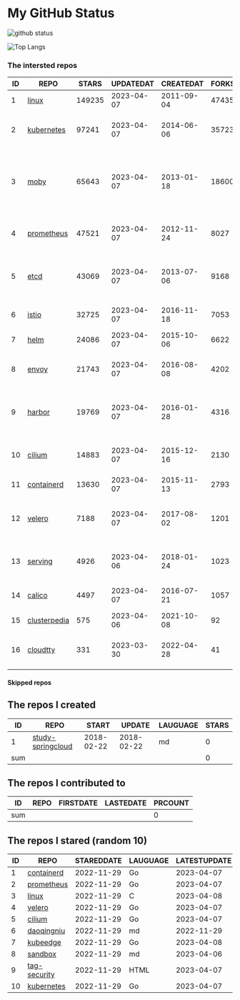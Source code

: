 # My GitHub Status

<img src="https://github-readme-stats-1.yihong0618.vercel.app/api?username=daoqingniu&show_icons=true&&&hide_title=true&count_private=true" alt="github status" />

![Top Langs](https://github-readme-stats-1.yihong0618.vercel.app/api/top-langs/?username=daoqingniu&layout=compact)

<!--START_SECTION:github_repos-->
### The intersted repos
| ID |                              REPO                               | STARS  | UPDATEDAT  | CREATEDAT  | FORKSCOUNT |                                              DESCRIPTIONS                                              |
|----|-----------------------------------------------------------------|--------|------------|------------|------------|--------------------------------------------------------------------------------------------------------|
|  1 | [linux](https://github.com/torvalds/linux)                      | 149235 | 2023-04-07 | 2011-09-04 |      47435 | Linux kernel source tree                                                                               |
|  2 | [kubernetes](https://github.com/kubernetes/kubernetes)          |  97241 | 2023-04-07 | 2014-06-06 |      35723 | Production-Grade Container Scheduling and Management                                                   |
|  3 | [moby](https://github.com/moby/moby)                            |  65643 | 2023-04-07 | 2013-01-18 |      18600 | Moby Project - a collaborative project for the container ecosystem to assemble container-based systems |
|  4 | [prometheus](https://github.com/prometheus/prometheus)          |  47521 | 2023-04-07 | 2012-11-24 |       8027 | The Prometheus monitoring system and time series database.                                             |
|  5 | [etcd](https://github.com/etcd-io/etcd)                         |  43069 | 2023-04-07 | 2013-07-06 |       9168 | Distributed reliable key-value store for the most critical data of a distributed system                |
|  6 | [istio](https://github.com/istio/istio)                         |  32725 | 2023-04-07 | 2016-11-18 |       7053 | Connect, secure, control, and observe services.                                                        |
|  7 | [helm](https://github.com/helm/helm)                            |  24086 | 2023-04-07 | 2015-10-06 |       6622 | The Kubernetes Package Manager                                                                         |
|  8 | [envoy](https://github.com/envoyproxy/envoy)                    |  21743 | 2023-04-07 | 2016-08-08 |       4202 | Cloud-native high-performance edge/middle/service proxy                                                |
|  9 | [harbor](https://github.com/goharbor/harbor)                    |  19769 | 2023-04-07 | 2016-01-28 |       4316 | An open source trusted cloud native registry project that stores, signs, and scans content.            |
| 10 | [cilium](https://github.com/cilium/cilium)                      |  14883 | 2023-04-07 | 2015-12-16 |       2130 | eBPF-based Networking, Security, and Observability                                                     |
| 11 | [containerd](https://github.com/containerd/containerd)          |  13630 | 2023-04-07 | 2015-11-13 |       2793 | An open and reliable container runtime                                                                 |
| 12 | [velero](https://github.com/vmware-tanzu/velero)                |   7188 | 2023-04-07 | 2017-08-02 |       1201 | Backup and migrate Kubernetes applications and their persistent volumes                                |
| 13 | [serving](https://github.com/knative/serving)                   |   4926 | 2023-04-06 | 2018-01-24 |       1023 | Kubernetes-based, scale-to-zero, request-driven compute                                                |
| 14 | [calico](https://github.com/projectcalico/calico)               |   4497 | 2023-04-07 | 2016-07-21 |       1057 | Cloud native networking and network security                                                           |
| 15 | [clusterpedia](https://github.com/clusterpedia-io/clusterpedia) |    575 | 2023-04-06 | 2021-10-08 |         92 | The Encyclopedia of Kubernetes clusters                                                                |
| 16 | [cloudtty](https://github.com/cloudtty/cloudtty)                |    331 | 2023-03-30 | 2022-04-28 |         41 | A Friendly Kubernetes CloudShell (Web Terminal) !                                                      |



#### Skipped repos
<!--END_SECTION:github_repos-->

<!--START_SECTION:my_github-->
## The repos I created
| ID  |                                 REPO                                 |   START    |   UPDATE   | LAUGUAGE | STARS |
|-----|----------------------------------------------------------------------|------------|------------|----------|-------|
|   1 | [study-springcloud](https://github.com/daoqingniu/study-springcloud) | 2018-02-22 | 2018-02-22 | md       |     0 |
| sum |                                                                      |            |            |          |     0 |

## The repos I contributed to
| ID  | REPO | FIRSTDATE | LASTEDATE | PRCOUNT |
|-----|------|-----------|-----------|---------|
| sum |      |           |           |       0 |

## The repos I stared (random 10)
| ID |                          REPO                          | STAREDDATE | LAUGUAGE | LATESTUPDATE |
|----|--------------------------------------------------------|------------|----------|--------------|
|  1 | [containerd](https://github.com/containerd/containerd) | 2022-11-29 | Go       | 2023-04-07   |
|  2 | [prometheus](https://github.com/prometheus/prometheus) | 2022-11-29 | Go       | 2023-04-07   |
|  3 | [linux](https://github.com/torvalds/linux)             | 2022-11-29 | C        | 2023-04-08   |
|  4 | [velero](https://github.com/vmware-tanzu/velero)       | 2022-11-29 | Go       | 2023-04-07   |
|  5 | [cilium](https://github.com/cilium/cilium)             | 2022-11-29 | Go       | 2023-04-07   |
|  6 | [daoqingniu](https://github.com/daoqingniu/daoqingniu) | 2022-11-29 | md       | 2022-11-29   |
|  7 | [kubeedge](https://github.com/kubeedge/kubeedge)       | 2022-11-29 | Go       | 2023-04-08   |
|  8 | [sandbox](https://github.com/cncf/sandbox)             | 2022-11-29 | md       | 2023-04-06   |
|  9 | [tag-security](https://github.com/cncf/tag-security)   | 2022-11-29 | HTML     | 2023-04-07   |
| 10 | [kubernetes](https://github.com/kubernetes/kubernetes) | 2022-11-29 | Go       | 2023-04-07   |

<!--END_SECTION:my_github-->
